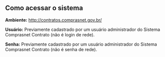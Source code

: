 ## Como acessar o sistema

**Ambiente:** <http://contratos.comprasnet.gov.br/>

**Usuário:** Previamente cadastrado por um usuário administrador do Sistema Comprasnet Contrato (não é login de rede).  

**Senha:** Previamente cadastrado por um usuário administrador do Sistema Comprasnet Contrato (não é senha de rede).
